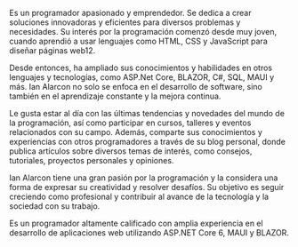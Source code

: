Es un programador apasionado y emprendedor. Se dedica a crear soluciones innovadoras y eficientes para diversos problemas y necesidades. Su interés por la programación comenzó desde muy joven, cuando aprendió a usar lenguajes como HTML, CSS y JavaScript para diseñar páginas web12.

Desde entonces, ha ampliado sus conocimientos y habilidades en otros lenguajes y tecnologías, como ASP.Net Core, BLAZOR, C#, SQL, MAUI y más. Ian Alarcon no solo se enfoca en el desarrollo de software, sino también en el aprendizaje constante y la mejora continua.

Le gusta estar al día con las últimas tendencias y novedades del mundo de la programación, así como participar en cursos, talleres y eventos relacionados con su campo. Además, comparte sus conocimientos y experiencias con otros programadores a través de su blog personal, donde publica artículos sobre diversos temas de interés, como consejos, tutoriales, proyectos personales y opiniones.

Ian Alarcon tiene una gran pasión por la programación y la considera una forma de expresar su creatividad y resolver desafíos. Su objetivo es seguir creciendo como profesional y contribuir al avance de la tecnología y la sociedad con su trabajo.

Es un programador altamente calificado con amplia experiencia en el desarrollo de aplicaciones web utilizando ASP.NET Core 6, MAUI y BLAZOR.
